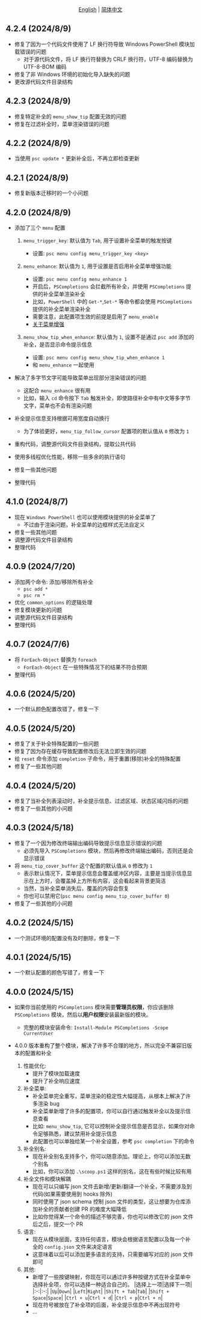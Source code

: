 <p align="center">
    <a href="./CHANGELOG.md">English</a> |
    <a href="./CHANGELOG-CN.md">简体中文</a>
</p>

## 4.2.4 (2024/8/9)

- 修复了因为一个代码文件使用了 LF 换行符导致 Windows PowerShell 模块加载错误的问题
  - 对于源代码文件，将 LF 换行符替换为 CRLF 换行符，UTF-8 编码替换为 UTF-8-BOM 编码
- 修复了非 Windows 环境的初始化导入缺失的问题
- 更改源代码文件目录结构

## 4.2.3 (2024/8/9)

- 修复特定补全的 `menu_show_tip` 配置无效的问题
- 修复在过滤补全时，菜单渲染错误的问题

## 4.2.2 (2024/8/9)

- 当使用 `psc update *` 更新补全后，不再立即检查更新

## 4.2.1 (2024/8/9)

- 修复新版本迁移时的一个小问题

## 4.2.0 (2024/8/9)

- 添加了三个 `menu` 配置

  1. `menu_trigger_key`: 默认值为 `Tab`, 用于设置补全菜单的触发按键
     - 设置: `psc menu config menu_trigger_key <key>`
  2. `menu_enhance`: 默认值为 `1`, 用于设置是否启用补全菜单增强功能

     - 设置: `psc menu config menu_enhance 1`
     - 开启后，`PSCompletions` 会拦截所有补全，并使用 `PSCompletions` 提供的补全菜单渲染补全
     - 比如，`PowerShell` 中的 `Get-*`,`Set-*` 等命令都会使用 `PSCompletions` 提供的补全菜单渲染补全
     - 需要注意，此配置项生效的前提是启用了 `menu_enable`
     - [关于菜单增强](../README-CN.md#关于菜单增强)

  3. `menu_show_tip_when_enhance`: 默认值为 `1`, 设置不是通过 `psc add` 添加的补全，是否显示命令提示信息

     - 设置: `psc menu config menu_show_tip_when_enhance 1`
     - 和 `menu_enhance` 一起使用

- 解决了多字节文字可能导致菜单出现部分渲染错误的问题
  - 这配合 `menu_enhance` 很有用
  - 比如，输入 `cd` 命令按下 `Tab` 触发补全，即使路径补全中有中文等多字节文字，菜单也不会有渲染问题
- 补全提示信息支持根据可用宽度自动换行

  - 为了体验更好，`menu_tip_follow_cursor` 配置项的默认值从 `0` 修改为 `1`

- 重构代码，调整源代码文件目录结构，提取公共代码
- 使用多线程优化性能，移除一些多余的执行语句
- 修复一些其他问题
- 整理代码

## 4.1.0 (2024/8/7)

- 现在 `Windows PowerShell` 也可以使用模块提供的补全菜单了
  - 不过由于渲染问题，补全菜单的边框样式无法自定义
- 修复一些其他问题
- 调整源代码文件目录结构
- 整理代码

## 4.0.9 (2024/7/20)

- 添加两个命令: 添加/移除所有补全
  - `psc add *`
  - `psc rm *`
- 优化 `common_options` 的逻辑处理
- 修复模块更新的问题
- 调整源代码文件目录结构
- 整理代码

## 4.0.7 (2024/7/6)

- 将 `ForEach-Object` 替换为 `foreach`
  - `ForEach-Object` 在一些特殊情况下的结果不符合预期
- 整理代码

## 4.0.6 (2024/5/20)

- 一个默认颜色配置改错了，修复一下

## 4.0.5 (2024/5/20)

- 修复了关于补全特殊配置的一些问题
- 修复了因为存在缓存导致配置修改后无法立即生效的问题
- 给 `reset` 命令添加 `completion` 子命令，用于重置(移除)补全的特殊配置
- 修复了一些其他问题

## 4.0.4 (2024/5/20)

- 修复了当补全列表滚动时，补全提示信息、过滤区域、状态区域闪烁的问题
- 修复了一些其他的小问题

## 4.0.3 (2024/5/18)

- 修复了一个因为修改终端输出编码导致提示信息显示错误的问题
  - 必须先导入 `PSCompletions` 模块，然后再修改终端输出编码，否则还是会显示错误
- 将 `menu_tip_cover_buffer` 这个配置的默认值从 `0` 修改为 `1`
  - 表示默认情况下，菜单提示信息会覆盖缓冲区内容，主要是当提示信息显示在上方时，会覆盖掉上方所有内容，这会看起来背景更简洁
  - 当然，当补全菜单消失后，覆盖的内容会恢复
  - 你也可以禁用它(`psc menu config menu_tip_cover_buffer 0`)
- 修复了一些其他的小问题

## 4.0.2 (2024/5/15)

- 一个测试环境的配置没有及时删除，修复一下

## 4.0.1 (2024/5/15)

- 一个默认配置的颜色写错了，修复一下

## 4.0.0 (2024/5/15)

- 如果你当前使用的 `PSCompletions` 模块需要**管理员权限**，你应该删除 `PSCompletions` 模块，然后以**用户权限**安装最新版的模块。

  - 完整的模块安装命令: `Install-Module PSCompletions -Scope CurrentUser`

- 4.0.0 版本重构了整个模块，解决了许多不合理的地方，所以完全不兼容旧版本的配置和补全

  1.  性能优化:
      - 提升了模块加载速度
      - 提升了补全响应速度
  2.  补全菜单:
      - 补全菜单完全重写，菜单渲染的稳定性大幅提高，从根本上解决了许多渲染 bug
      - 补全菜单新增了许多的配置项，你可以自行通过触发补全以及提示信息查看
      - 比如: `menu_show_tip`, 它可以控制补全提示信息是否显示，如果你对命令足够熟悉，建议禁用补全提示信息
      - 此配置也可以单独给某一个补全设置，参考 `psc completion` 下的命令
  3.  补全别名:
      - 现在补全别名支持多个，你可以随意添加。理论上，你可以添加无数个别名
      - 比如，你可以添加 `.\scoop.ps1` 这样的别名，这在有些时候比较有用
  4.  补全文件和模块解耦
      - 现在可以只编写 json 文件去新增/更新/翻译一个补全，不需要涉及到代码(如果需要使用到 hooks 除外)
      - 同时使用了 json schema 控制 json 文件的类型，这让想要为仓库添加补全的贡献者创建 PR 的难度大幅降低
      - 比如你觉得某一个命令的描述不够完善，你也可以修改它的 json 文件后之后，提交一个 PR
  5.  语言:
      - 现在从模块层面，支持任何语言，模块会根据语言配置以及每一个补全的 `config.json` 文件来决定语言
      - 这意味着以后可以添加更多语言的支持，只需要编写对应的 json 文件即可
  6.  其他:
      - 新增了一些按键映射，你现在可以通过许多种按键方式在补全菜单中选择补全项，你可以选择一种适合自己的。
        |选择上一项|选择下一项|
        |:-:|:-:|
        |`Up`|`Down`|
        |`Left`|`Right`|
        |`Shift + Tab`|`Tab`|
        |`Shift + Space`|`Space`|
        |`Ctrl + u`|`Ctrl + d`|
        |`Ctrl + p`|`Ctrl + n`|
      - 现在符号被放在了补全项的后面，补全提示信息中不再出现符号
      - ...
